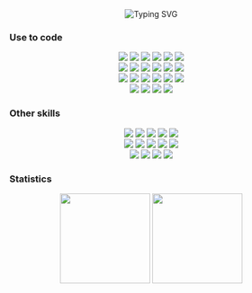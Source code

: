 <div align="center">
  <img src="https://readme-typing-svg.herokuapp.com?font=Consolas&size=30&pause=1000&color=22b455&center=true&vCenter=true&width=1000&height=100&lines=Hey+there!+I'm+Jorge+W.+Oliveira;Network+and+Systems+Analyst;Tech+Enthusiast+%7C+Problem+Solver" alt="Typing SVG" />
</div>


### Use to code

<p align="center">  
  <img src="https://img.shields.io/badge/HTML5-dd4b25?style=for-the-badge&logo=html5&logoColor=white"/>
  <img src="https://img.shields.io/badge/CSS3-254bdd?&style=for-the-badge&logo=css3&logoColor=white"/>
  <img src="https://img.shields.io/badge/JavaScript-F7DF1E?style=for-the-badge&logo=javascript&logoColor=black"/>
  <img src="https://img.shields.io/badge/Python-2e6594?style=for-the-badge&logo=python&logoColor=white"/>
  <img src="https://img.shields.io/badge/C%2B%2B-00427e?style=for-the-badge&logo=c%2B%2B&logoColor=white"/>
  <img src="https://img.shields.io/badge/Django-092E20?style=for-the-badge&logo=django&logoColor=white"/>
  <br>
  <img src="https://img.shields.io/badge/GIT-E44C30?style=for-the-badge&logo=git&logoColor=white"/>
  <img src="https://img.shields.io/badge/PyCharm-000000.svg?&style=for-the-badge&logo=PyCharm&logoColor=white"/>
  <img src="https://img.shields.io/badge/VS_Code-0078D4?style=for-the-badge&logo=visual%20studio%20code&logoColor=white"/>
  <img src="https://img.shields.io/badge/Postman-f76935?style=for-the-badge&logo=postman&logoColor=white"/>
  <img src="https://img.shields.io/badge/Arduino_IDE-00979D?style=for-the-badge&logo=arduino&logoColor=white"/>  
  <img src="https://img.shields.io/badge/Notepad++-90E59A.svg?style=for-the-badge&logo=notepad%2B%2B&logoColor=black"/>  
  <br>
  <img src="https://img.shields.io/badge/GNU%20Bash-4EAA25?style=for-the-badge&logo=GNU%20Bash&logoColor=white"/>
  <img src="https://img.shields.io/badge/powershell-5391FE?style=for-the-badge&logo=powershell&logoColor=white"/>  
  <img src="https://img.shields.io/badge/windows%20terminal-4D4D4D?style=for-the-badge&logo=windows%20terminal&logoColor=white"/>
  <img src="https://img.shields.io/badge/Windows-0078D6?style=for-the-badge&logo=windows&logoColor=white"/>
  <img src="https://img.shields.io/badge/Linux-FCC624?style=for-the-badge&logo=linux&logoColor=black"/>
  <img src="https://img.shields.io/badge/Ubuntu-E95420?style=for-the-badge&logo=ubuntu&logoColor=white"/>
  <br>
  <img src="https://img.shields.io/badge/Metabase-509EE3?style=for-the-badge&logo=Metabase&logoColor=white"/>
  <img src="https://img.shields.io/badge/SQLite-003B57?style=for-the-badge&logo=Sqlite&logoColor=white"/>
  <img src="https://img.shields.io/badge/Arduino-00979D?style=for-the-badge&logo=Arduino&logoColor=white"/>
  <img src="https://img.shields.io/badge/Raspberry%20Pi-A22846?style=for-the-badge&logo=Raspberry%20Pi&logoColor=white"/>  
</p>

### Other skills

<p align="center">
  <img src="https://img.shields.io/badge/Mikrotik-178cf1?style=for-the-badge&logo=mikrotik&logoColor=white"/>
  <img src="https://img.shields.io/badge/The_Dude-c6171a?style=for-the-badge&logo=mikrotik&logoColor=white"/>
  <img src="https://img.shields.io/badge/Ubiquiti-0950bb?style=for-the-badge&logo=ubiquiti&logoColor=white"/>
  <img src="https://img.shields.io/badge/Wireshark-1679A7?style=for-the-badge&logo=wireshark&logoColor=white"/> 
  <img src="https://img.shields.io/badge/Termius-2a3368?style=for-the-badge&logo=termius&logoColor=white"/>  
  <br>
  <img src="https://img.shields.io/badge/Gimp-5C5543?style=for-the-badge&logo=gimp&logoColor=white"/>  
  <img src="https://img.shields.io/badge/Inkscape-000000?style=for-the-badge&logo=Inkscape&logoColor=white"/>
  <img src="https://img.shields.io/badge/SketchUp-005F9E?style=for-the-badge&logo=sketchup&logoColor=white"/>
  <img src="https://img.shields.io/badge/Audacity-0000CC?style=for-the-badge&logo=audacity&logoColor=white"/>
  <img src="https://img.shields.io/badge/Jira-0052CC?style=for-the-badge&logo=jira&logoColor=white"/> 
  <br>
  
  <img src="https://img.shields.io/badge/Power_Automate-0066FF?style=for-the-badge&logo=powerautomate&logoColor=white"/> 
  <img src="https://img.shields.io/badge/Microsoft_365-2B579A?style=for-the-badge&logo=microsoft&logoColor=white"/>
  <img src="https://img.shields.io/badge/Microsoft_365_Adm-015aa3?style=for-the-badge&logo=microsoft&logoColor=white"/>
  <img src="https://img.shields.io/badge/Libre_Office-18A303?style=for-the-badge&logo=libreoffice&logoColor=white"/>
  
</p>

### Statistics

<div align="center">
  <img height="160px" src="https://github-readme-stats.vercel.app/api?username=jw-oliveira&border_radius=0&card_width=500px&hide_title=true&show_icons=true&title_color=f7df1e&icon_color=FFFAFA&text_color=22b455&bg_color=0d1117&include_all_commits=True&count_private=True&hide_border=True&locale=pt-br"/>
  <img height="160px" src="https://github-readme-stats.vercel.app/api/top-langs/?username=jw-oliveira&hide_border=True&border_radius=0&card_width=200px&hide_title=true&layout=compact&langs_count=7&title_color=FF0000&icon_color=FFFAFA&text_color=22b455&bg_color=0d1117&locale=pt-br"/>
</div>
